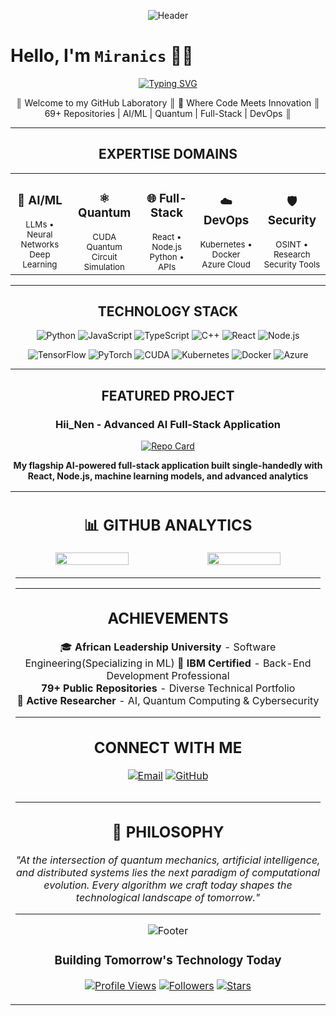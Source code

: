 <div align="center">

![Header](https://capsule-render.vercel.app/api?type=waving&color=0:667eea,100:764ba2&height=300&section=header&text=Miranics&fontSize=90&fontColor=ffffff&animation=fadeIn&fontAlignY=38&desc=Software%20Engineer%20%7C%20AI%20Researcher%20%7C%20Quantum%20Computing%20Enthusiast&descAlignY=51&descAlign=62)

</div>

# Hello, I'm `Miranics` 👨‍💻

<div align="center">

[![Typing SVG](https://readme-typing-svg.demolab.com?font=Fira+Code&size=22&duration=3000&pause=1000&color=667EEA&center=true&vCenter=true&multiline=true&width=800&height=100&lines=Software+Engineer+%26+AI+Researcher;Quantum+Computing+%7C+Full-Stack+%7C+DevOps;Building+the+Future+with+Code+%26+Innovation)](https://git.io/typing-svg)

</div>
<div align="center">
  ║   Welcome to my GitHub Laboratory                                 ║ 
  🔬 Where Code Meets Innovation                                    
  ║   69+ Repositories | AI/ML | Quantum | Full-Stack | DevOps        ║

</div>

---

<div align="center">

##  **EXPERTISE DOMAINS**

</div>

<table>
<tr>
<td align="center" width="150px">
<h3>🧠 AI/ML</h3>
<sub>LLMs • Neural Networks<br>Deep Learning</sub>
</td>
<td align="center" width="150px">
<h3>⚛️ Quantum</h3>
<sub>CUDA Quantum<br>Circuit Simulation</sub>
</td>
<td align="center" width="150px">
<h3>🌐 Full-Stack</h3>
<sub>React • Node.js<br>Python • APIs</sub>
</td>
<td align="center" width="150px">
<h3>☁️ DevOps</h3>
<sub>Kubernetes • Docker<br>Azure Cloud</sub>
</td>
<td align="center" width="150px">
<h3>🛡️ Security</h3>
<sub>OSINT • Research<br>Security Tools</sub>
</td>
</tr>
</table>

---

<div align="center">

##  **TECHNOLOGY STACK**

</div>

<div align="center">

![Python](https://img.shields.io/badge/Python-14354C?style=for-the-badge&logo=python&logoColor=white)
![JavaScript](https://img.shields.io/badge/JavaScript-F7DF1E?style=for-the-badge&logo=javascript&logoColor=black)
![TypeScript](https://img.shields.io/badge/TypeScript-007ACC?style=for-the-badge&logo=typescript&logoColor=white)
![C++](https://img.shields.io/badge/C++-00599C?style=for-the-badge&logo=c%2B%2B&logoColor=white)
![React](https://img.shields.io/badge/React-20232A?style=for-the-badge&logo=react&logoColor=61DAFB)
![Node.js](https://img.shields.io/badge/Node.js-43853D?style=for-the-badge&logo=node.js&logoColor=white)

![TensorFlow](https://img.shields.io/badge/TensorFlow-FF6F00?style=for-the-badge&logo=tensorflow&logoColor=white)
![PyTorch](https://img.shields.io/badge/PyTorch-EE4C2C?style=for-the-badge&logo=pytorch&logoColor=white)
![CUDA](https://img.shields.io/badge/CUDA-76B900?style=for-the-badge&logo=nvidia&logoColor=white)
![Kubernetes](https://img.shields.io/badge/Kubernetes-326ce5?style=for-the-badge&logo=kubernetes&logoColor=white)
![Docker](https://img.shields.io/badge/Docker-2496ED?style=for-the-badge&logo=docker&logoColor=white)
![Azure](https://img.shields.io/badge/Microsoft_Azure-0089D0?style=for-the-badge&logo=microsoft-azure&logoColor=white)

</div>

---

<div align="center">

##  **FEATURED PROJECT**

###  **Hii_Nen - Advanced AI Full-Stack Application**

[![Repo Card](https://github-readme-stats.vercel.app/api/pin/?username=Miranics&repo=Hii_Nen&theme=tokyonight&hide_border=true&show_description=true)](https://github.com/Miranics/Hii_Nen)

**My flagship AI-powered full-stack application built single-handedly with React, Node.js, machine learning models, and advanced analytics**

</div>

<div align="center">
<table>
<tr>
<td width="50%">



<div align="center">

## 📊 **GITHUB ANALYTICS**

<img width="49%" src="https://github-readme-stats.vercel.app/api?username=Miranics&show_icons=true&theme=tokyonight&hide_border=true&count_private=true&include_all_commits=true" />
<img width="49%" src="https://github-readme-streak-stats.herokuapp.com/?user=Miranics&theme=tokyonight&hide_border=true" />



</div>

---


</div>

---

<div align="center">

##  **ACHIEVEMENTS**

🎓 **African Leadership University** - Software Engineering(Specializing in ML)
🏅 **IBM Certified** - Back-End Development Professional  
 **79+ Public Repositories** - Diverse Technical Portfolio  
🔬 **Active Researcher** - AI, Quantum Computing & Cybersecurity  

</div>

---

<div align="center">

##  **CONNECT WITH ME**

[![Email](https://img.shields.io/badge/Email-002nasya@gmail.com-red?style=for-the-badge&logo=gmail&logoColor=white)](mailto:002nasya@gmail.com)
[![GitHub](https://img.shields.io/badge/GitHub-@Miranics-100000?style=for-the-badge&logo=github&logoColor=white)](https://github.com/Miranics)

```ascii

```

</div>

---

<div align="center">

## 💭 **PHILOSOPHY**

*"At the intersection of quantum mechanics, artificial intelligence, and distributed systems lies the next paradigm of computational evolution. Every algorithm we craft today shapes the technological landscape of tomorrow."*

</div>

---

<div align="center">

![Footer](https://capsule-render.vercel.app/api?type=waving&color=0:667eea,100:764ba2&height=120&section=footer)

###  **Building Tomorrow's Technology Today** 

[![Profile Views](https://komarev.com/ghpvc/?username=Miranics&color=blueviolet&style=for-the-badge)](https://github.com/Miranics)
[![Followers](https://img.shields.io/github/followers/Miranics?style=for-the-badge&color=blue&labelColor=black)](https://github.com/Miranics?tab=followers)
[![Stars](https://img.shields.io/github/stars/Miranics?style=for-the-badge&color=yellow&labelColor=black)](https://github.com/Miranics?tab=repositories)

</div>

